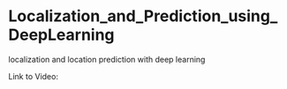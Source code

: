 # Localization_and_Prediction_using_DeepLearning
localization and location prediction with deep learning


Link to Video: <a href='https://github.com/mkmagaya/Localization_and_Prediction_using_DeepLearning'/>    
    

